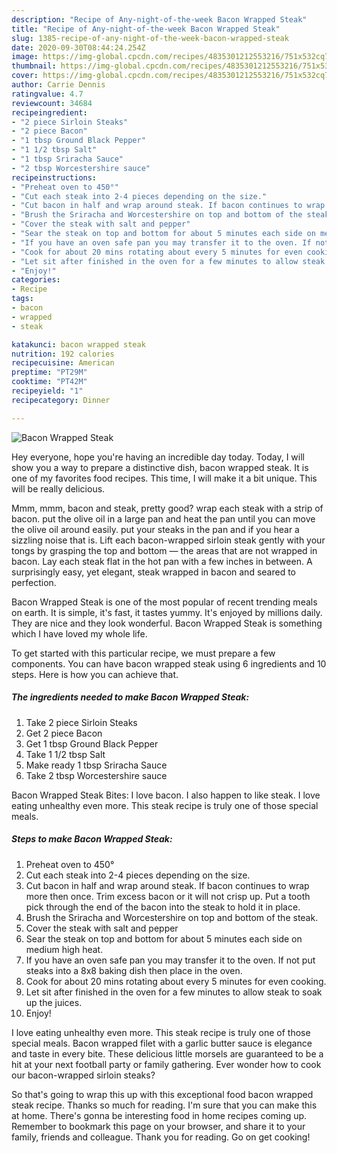 ```yaml
---
description: "Recipe of Any-night-of-the-week Bacon Wrapped Steak"
title: "Recipe of Any-night-of-the-week Bacon Wrapped Steak"
slug: 1385-recipe-of-any-night-of-the-week-bacon-wrapped-steak
date: 2020-09-30T08:44:24.254Z
image: https://img-global.cpcdn.com/recipes/4835301212553216/751x532cq70/bacon-wrapped-steak-recipe-main-photo.jpg
thumbnail: https://img-global.cpcdn.com/recipes/4835301212553216/751x532cq70/bacon-wrapped-steak-recipe-main-photo.jpg
cover: https://img-global.cpcdn.com/recipes/4835301212553216/751x532cq70/bacon-wrapped-steak-recipe-main-photo.jpg
author: Carrie Dennis
ratingvalue: 4.7
reviewcount: 34684
recipeingredient:
- "2 piece Sirloin Steaks"
- "2 piece Bacon"
- "1 tbsp Ground Black Pepper"
- "1 1/2 tbsp Salt"
- "1 tbsp Sriracha Sauce"
- "2 tbsp Worcestershire sauce"
recipeinstructions:
- "Preheat oven to 450°"
- "Cut each steak into 2-4 pieces depending on the size."
- "Cut bacon in half and wrap around steak. If bacon continues to wrap more then once. Trim excess bacon or it will not crisp up. Put a tooth pick through the end of the bacon into the steak to hold it in place."
- "Brush the Sriracha and Worcestershire on top and bottom of the steak."
- "Cover the steak with salt and pepper"
- "Sear the steak on top and bottom for about 5 minutes each side on medium high heat."
- "If you have an oven safe pan you may transfer it to the oven. If not put steaks into a 8x8 baking dish then place in the oven."
- "Cook for about 20 mins rotating about every 5 minutes for even cooking."
- "Let sit after finished in the oven for a few minutes to allow steak to soak up the juices."
- "Enjoy!"
categories:
- Recipe
tags:
- bacon
- wrapped
- steak

katakunci: bacon wrapped steak 
nutrition: 192 calories
recipecuisine: American
preptime: "PT29M"
cooktime: "PT42M"
recipeyield: "1"
recipecategory: Dinner

---
```



![Bacon Wrapped Steak](https://img-global.cpcdn.com/recipes/4835301212553216/751x532cq70/bacon-wrapped-steak-recipe-main-photo.jpg)

Hey everyone, hope you're having an incredible day today. Today, I will show you a way to prepare a distinctive dish, bacon wrapped steak. It is one of my favorites food recipes. This time, I will make it a bit unique. This will be really delicious.

Mmm, mmm, bacon and steak, pretty good? wrap each steak with a strip of bacon. put the olive oil in a large pan and heat the pan until you can move the olive oil around easily. put your steaks in the pan and if you hear a sizzling noise that is. Lift each bacon-wrapped sirloin steak gently with your tongs by grasping the top and bottom — the areas that are not wrapped in bacon. Lay each steak flat in the hot pan with a few inches in between. A surprisingly easy, yet elegant, steak wrapped in bacon and seared to perfection.

Bacon Wrapped Steak is one of the most popular of recent trending meals on earth. It is simple, it's fast, it tastes yummy. It's enjoyed by millions daily. They are nice and they look wonderful. Bacon Wrapped Steak is something which I have loved my whole life.


To get started with this particular recipe, we must prepare a few components. You can have bacon wrapped steak using 6 ingredients and 10 steps. Here is how you can achieve that.

<!--inarticleads1-->

##### The ingredients needed to make Bacon Wrapped Steak:

1. Take 2 piece Sirloin Steaks
1. Get 2 piece Bacon
1. Get 1 tbsp Ground Black Pepper
1. Take 1 1/2 tbsp Salt
1. Make ready 1 tbsp Sriracha Sauce
1. Take 2 tbsp Worcestershire sauce


Bacon Wrapped Steak Bites: I love bacon. I also happen to like steak. I love eating unhealthy even more. This steak recipe is truly one of those special meals. 

<!--inarticleads2-->

##### Steps to make Bacon Wrapped Steak:

1. Preheat oven to 450°
1. Cut each steak into 2-4 pieces depending on the size.
1. Cut bacon in half and wrap around steak. If bacon continues to wrap more then once. Trim excess bacon or it will not crisp up. Put a tooth pick through the end of the bacon into the steak to hold it in place.
1. Brush the Sriracha and Worcestershire on top and bottom of the steak.
1. Cover the steak with salt and pepper
1. Sear the steak on top and bottom for about 5 minutes each side on medium high heat.
1. If you have an oven safe pan you may transfer it to the oven. If not put steaks into a 8x8 baking dish then place in the oven.
1. Cook for about 20 mins rotating about every 5 minutes for even cooking.
1. Let sit after finished in the oven for a few minutes to allow steak to soak up the juices.
1. Enjoy!


I love eating unhealthy even more. This steak recipe is truly one of those special meals. Bacon wrapped filet with a garlic butter sauce is elegance and taste in every bite. These delicious little morsels are guaranteed to be a hit at your next football party or family gathering. Ever wonder how to cook our bacon-wrapped sirloin steaks? 

So that's going to wrap this up with this exceptional food bacon wrapped steak recipe. Thanks so much for reading. I'm sure that you can make this at home. There's gonna be interesting food in home recipes coming up. Remember to bookmark this page on your browser, and share it to your family, friends and colleague. Thank you for reading. Go on get cooking!
